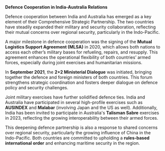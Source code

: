 **Defence Cooperation in India-Australia Relations**

Defence cooperation between India and Australia has emerged as a key element of their Comprehensive Strategic Partnership. The two countries have steadily expanded their military and security collaboration, reflecting their mutual concerns over regional security, particularly in the Indo-Pacific.

A major milestone in defence cooperation was the signing of the **Mutual Logistics Support Agreement (MLSA)** in 2020, which allows both nations to access each other’s military bases for refueling, repairs, and resupply. This agreement enhances the operational flexibility of both countries’ armed forces, especially during joint exercises and humanitarian missions.

In **September 2021**, the **2+2 Ministerial Dialogue** was initiated, bringing together the defence and foreign ministers of both countries. This forum strengthens strategic coordination and fosters deeper dialogue on defence policy and security challenges.

Joint military exercises have further solidified defence ties. India and Australia have participated in several high-profile exercises such as **AUSINDEX** and **Malabar** (involving Japan and the US as well). Additionally, India has been invited to participate in Australia's **Talisman Sabre** exercises in 2023, reflecting the growing interoperability between their armed forces.

This deepening defence partnership is also a response to shared concerns over regional security, particularly the growing influence of China in the Indo-Pacific. Both countries are committed to upholding a **rules-based international order** and enhancing maritime security in the region.